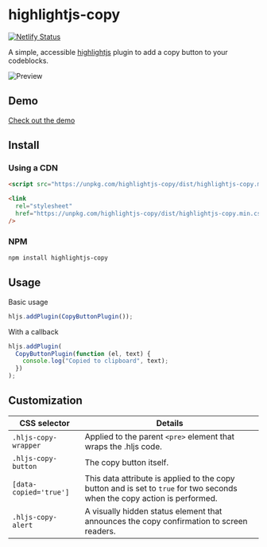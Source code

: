 # highlightjs-copy

[![Netlify Status](https://api.netlify.com/api/v1/badges/6b2257bf-a914-4f05-8166-a678eaff9fe8/deploy-status)](https://app.netlify.com/sites/highlightjs-copy/deploys)

A simple, accessible [highlightjs](https://github.com/highlightjs/highlight.js) plugin to add a copy button to your codeblocks.

![Preview](https://repository-images.githubusercontent.com/376601151/45b9bc80-cc37-11eb-936c-c3a55741bf77)

## Demo

[Check out the demo](https://highlightjs-copy.netlify.app)

## Install

### Using a CDN

```html
<script src="https://unpkg.com/highlightjs-copy/dist/highlightjs-copy.min.js"></script>
```

```html
<link
  rel="stylesheet"
  href="https://unpkg.com/highlightjs-copy/dist/highlightjs-copy.min.css"
/>
```

### NPM

```bash
npm install highlightjs-copy
```

## Usage

Basic usage

```javascript
hljs.addPlugin(CopyButtonPlugin());
```

With a callback

```javascript
hljs.addPlugin(
  CopyButtonPlugin(function (el, text) {
    console.log("Copied to clipboard", text);
  })
);
```

## Customization

| CSS selector           | Details                                                                                                                   |
| ---------------------- | ------------------------------------------------------------------------------------------------------------------------- |
| `.hljs-copy-wrapper`   | Applied to the parent `<pre>` element that wraps the .hljs code.                                                          |
| `.hljs-copy-button`    | The copy button itself.                                                                                                   |
| `[data-copied='true']` | This data attribute is applied to the copy button and is set to `true` for two seconds when the copy action is performed. |
| `.hljs-copy-alert`     | A visually hidden status element that announces the copy confirmation to screen readers.                                  |
